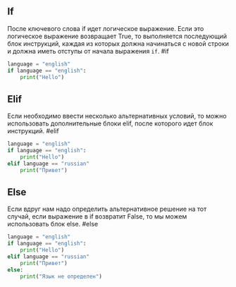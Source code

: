 ## If
После ключевого слова if идет логическое выражение. Если это логическое выражение возвращает True, то выполняется последующий блок инструкций, каждая из которых должна начинаться с новой строки и должна иметь отступы от начала выражения `if`. #if

```python
language = "english"
if language == "english":
    print("Hello")
```
## Elif
Если необходимо ввести несколько альтернативных условий, то можно использовать дополнительные блоки elif, после которого идет блок инструкций. #elif

```python
language = "english"
if language == "english":
    print("Hello")
elif language == "russian"
    print("Привет")
```
## Else
Если вдруг нам надо определить альтернативное решение на тот случай, если выражение в if возвратит False, то мы можем использовать блок else. #else

```python
language = "english"
if language == "english":
    print("Hello")
elif language == "russian"
    print("Привет")
else:
    print("Язык не определен") 
```

